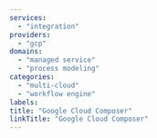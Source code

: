 ```yaml
---
services:
  - "integration"
providers:
  - "gcp"
domains:
  - "managed service"
  - "process modeling"
categories:
  - "multi-cloud"
  - "workflow engine"
labels:
title: "Google Cloud Composer"
linkTitle: "Google Cloud Composer"
---
```

